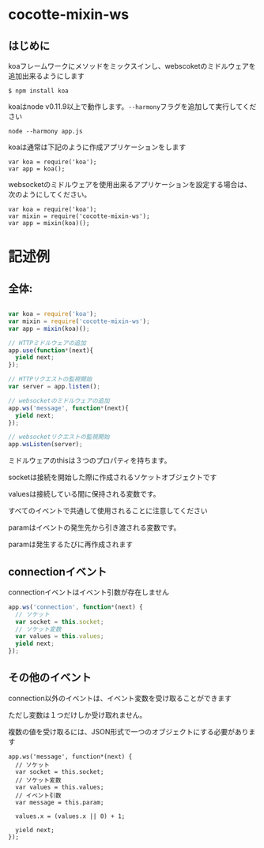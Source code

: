 cocotte-mixin-ws
============

## はじめに

koaフレームワークにメソッドをミックスインし、webscoketのミドルウェアを追加出来るようにします

```
$ npm install koa
```
koaはnode v0.11.9以上で動作します。`--harmony`フラグを追加して実行してください

```
node --harmony app.js
```

koaは通常は下記のように作成アプリケーションをします
 
```
var koa = require('koa');
var app = koa();
```

websocketのミドルウェアを使用出来るアプリケーションを設定する場合は、次のようにしてください。

```
var koa = require('koa');
var mixin = require('cocotte-mixin-ws');
var app = mixin(koa)();
```

# 記述例

## 全体:

```js:example.js

var koa = require('koa');
var mixin = require('cocotte-mixin-ws');
var app = mixin(koa)();

// HTTPミドルウェアの追加
app.use(function*(next){
  yield next;
});

// HTTPリクエストの監視開始
var server = app.listen();

// websocketのミドルウェアの追加
app.ws('message', function*(next){
  yield next;
});

// websocketリクエストの監視開始
app.wsListen(server);

```

ミドルウェアのthisは３つのプロパティを持ちます。

socketは接続を開始した際に作成されるソケットオブジェクトです

valuesは接続している間に保持される変数です。

すべてのイベントで共通して使用されることに注意してください

paramはイベントの発生先から引き渡される変数です。

paramは発生するたびに再作成されます

## connectionイベント

connectionイベントはイベント引数が存在しません

```javascript
app.ws('connection', function*(next) {
  // ソケット
  var socket = this.socket;
  // ソケット変数
  var values = this.values;
  yield next;
});

```

## その他のイベント

connection以外のイベントは、イベント変数を受け取ることができます

ただし変数は１つだけしか受け取れません。

複数の値を受け取るには、JSON形式で一つのオブジェクトにする必要があります

```
app.ws('message', function*(next) {
  // ソケット
  var socket = this.socket;
  // ソケット変数
  var values = this.values;
  // イベント引数
  var message = this.param;

  values.x = (values.x || 0) + 1;

  yield next;
});
```

